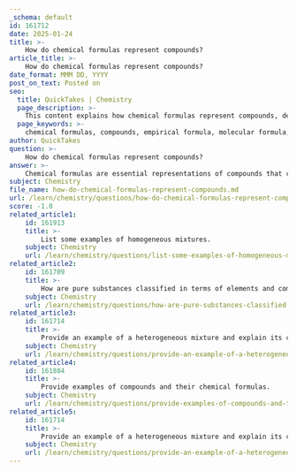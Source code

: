 ```yaml
---
_schema: default
id: 161712
date: 2025-01-24
title: >-
    How do chemical formulas represent compounds?
article_title: >-
    How do chemical formulas represent compounds?
date_format: MMM DD, YYYY
post_on_text: Posted on
seo:
  title: QuickTakes | Chemistry
  page_description: >-
    This content explains how chemical formulas represent compounds, detailing different types such as empirical, molecular, and structural formulas, and their significance in chemistry.
  page_keywords: >-
    chemical formulas, compounds, empirical formula, molecular formula, structural formula, ionic compounds, molecular compounds, representation, composition, chemistry
author: QuickTakes
question: >-
    How do chemical formulas represent compounds?
answer: >-
    Chemical formulas are essential representations of compounds that convey critical information about the types and numbers of atoms present in a molecule. They serve as a shorthand notation for the composition of substances, allowing chemists to understand and communicate the structure and properties of compounds efficiently.\n\n### Types of Chemical Formulas\n\n1. **Empirical Formula**: This formula provides the simplest whole-number ratio of the elements in a compound. For example, the empirical formula for hydrogen peroxide (H₂O₂) is HO, indicating a 1:1 ratio of hydrogen to oxygen.\n\n2. **Molecular Formula**: This formula specifies the actual number of each type of atom in a molecule. For instance, the molecular formula for glucose is C₆H₁₂O₆, which indicates that one molecule of glucose contains six carbon atoms, twelve hydrogen atoms, and six oxygen atoms. This formula reflects the specific arrangement of atoms within the molecule.\n\n3. **Structural Formula**: This representation shows how atoms are arranged and bonded in a molecule. It provides more detailed information than the molecular formula by illustrating the connectivity between atoms.\n\n### Representation of Compounds\n\n- **Ionic Compounds**: These compounds are represented by the ratio of ions rather than the actual number of atoms. For example, sodium chloride (NaCl) indicates a 1:1 ratio of sodium ions to chloride ions. The formula does not specify the number of ions in a single unit but rather the ratio in the compound's crystalline structure.\n\n- **Molecular Compounds**: In contrast, molecular compounds are represented by their molecular formulas, which indicate the actual number of each type of atom in a single molecule. For example, the molecular formula for water is H₂O, showing that each molecule contains two hydrogen atoms and one oxygen atom.\n\n### Importance of Chemical Formulas\n\nChemical formulas are crucial for several reasons:\n- They provide a clear and concise way to represent the composition of compounds.\n- They allow chemists to predict the properties and behaviors of substances based on their molecular structure.\n- They facilitate communication among scientists regarding chemical reactions and interactions.\n\nIn summary, chemical formulas are vital tools in chemistry that represent compounds by indicating the types and numbers of atoms present, thereby providing insights into the composition and structure of substances.
subject: Chemistry
file_name: how-do-chemical-formulas-represent-compounds.md
url: /learn/chemistry/questions/how-do-chemical-formulas-represent-compounds
score: -1.0
related_article1:
    id: 161913
    title: >-
        List some examples of homogeneous mixtures.
    subject: Chemistry
    url: /learn/chemistry/questions/list-some-examples-of-homogeneous-mixtures
related_article2:
    id: 161709
    title: >-
        How are pure substances classified in terms of elements and compounds?
    subject: Chemistry
    url: /learn/chemistry/questions/how-are-pure-substances-classified-in-terms-of-elements-and-compounds
related_article3:
    id: 161714
    title: >-
        Provide an example of a heterogeneous mixture and explain its characteristics.
    subject: Chemistry
    url: /learn/chemistry/questions/provide-an-example-of-a-heterogeneous-mixture-and-explain-its-characteristics
related_article4:
    id: 161884
    title: >-
        Provide examples of compounds and their chemical formulas.
    subject: Chemistry
    url: /learn/chemistry/questions/provide-examples-of-compounds-and-their-chemical-formulas
related_article5:
    id: 161714
    title: >-
        Provide an example of a heterogeneous mixture and explain its characteristics.
    subject: Chemistry
    url: /learn/chemistry/questions/provide-an-example-of-a-heterogeneous-mixture-and-explain-its-characteristics
---
```


&nbsp;